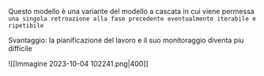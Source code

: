 Questo modello è una variante del modello a cascata in cui viene permessa `una singola retroazione alla fase precedente eventualmente iterabile e ripetibile`

Svantaggio: la pianificazione del lavoro e il suo monitoraggio diventa piu difficile

![[Immagine 2023-10-04 102241.png|400]]